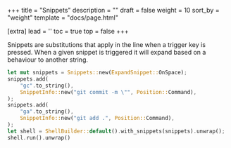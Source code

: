 +++
title = "Snippets"
description = ""
draft = false
weight = 10
sort_by = "weight"
template = "docs/page.html"

[extra]
lead = ''
toc = true
top = false
+++

Snippets are substitutions that apply in the line when a trigger key is pressed.
When a given snippet is triggered it will expand based on a behaviour to another string.
```rust
let mut snippets = Snippets::new(ExpandSnippet::OnSpace);
snippets.add(
    "gc".to_string(),
    SnippetInfo::new("git commit -m \"", Position::Command),
);
snippets.add(
    "ga".to_string(),
    SnippetInfo::new("git add .", Position::Command),
);
let shell = ShellBuilder::default().with_snippets(snippets).unwrap();
shell.run().unwrap()

```
